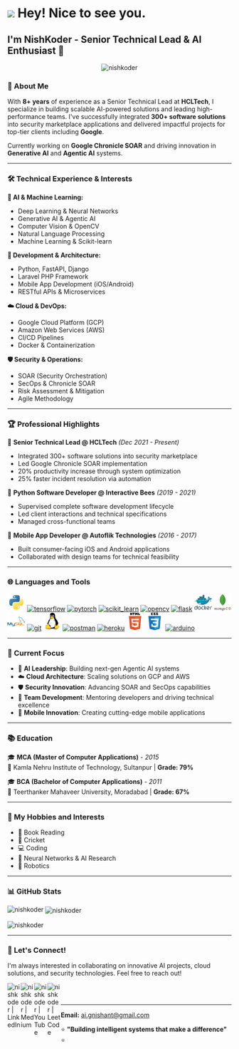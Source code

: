 # <img src="https://emojis.slackmojis.com/emojis/images/1531849430/4246/blob-sunglasses.gif?1531849430" width="30"/> Hey! Nice to see you.

## I'm NishKoder - Senior Technical Lead & AI Enthusiast 🚀

<p align="center">
  <img src="https://komarev.com/ghpvc/?username=nishkoder&label=Profile%20views&color=0e75b6&style=flat" alt="nishkoder" />
</p>

### 💫 About Me
With **8+ years** of experience as a Senior Technical Lead at **HCLTech**, I specialize in building scalable AI-powered solutions and leading high-performance teams. I've successfully integrated **300+ software solutions** into security marketplace applications and delivered impactful projects for top-tier clients including **Google**.

Currently working on **Google Chronicle SOAR** and driving innovation in **Generative AI** and **Agentic AI** systems.

---

### 🛠️ Technical Experience & Interests

**🤖 AI & Machine Learning:**
- Deep Learning & Neural Networks
- Generative AI & Agentic AI  
- Computer Vision & OpenCV
- Natural Language Processing
- Machine Learning & Scikit-learn

**🔧 Development & Architecture:**
- Python, FastAPI, Django
- Laravel PHP Framework
- Mobile App Development (iOS/Android)
- RESTful APIs & Microservices

**☁️ Cloud & DevOps:**
- Google Cloud Platform (GCP)
- Amazon Web Services (AWS)
- CI/CD Pipelines
- Docker & Containerization

**🛡️ Security & Operations:**
- SOAR (Security Orchestration)
- SecOps & Chronicle SOAR
- Risk Assessment & Mitigation
- Agile Methodology

---

### 🏆 Professional Highlights

🔹 **Senior Technical Lead @ HCLTech** *(Dec 2021 - Present)*
- Integrated 300+ software solutions into security marketplace
- Led Google Chronicle SOAR implementation
- 20% productivity increase through system optimization
- 25% faster incident resolution via automation

🔹 **Python Software Developer @ Interactive Bees** *(2019 - 2021)*
- Supervised complete software development lifecycle
- Led client interactions and technical specifications
- Managed cross-functional teams

🔹 **Mobile App Developer @ Autoflik Technologies** *(2016 - 2017)*
- Built consumer-facing iOS and Android applications
- Collaborated with design teams for technical feasibility

---

### 🌐 Languages and Tools

<p align="left">
<a href="https://www.python.org" target="_blank"><img src="https://raw.githubusercontent.com/devicons/devicon/master/icons/python/python-original.svg" alt="python" width="40" height="40"/></a>
<a href="https://www.tensorflow.org" target="_blank"><img src="https://www.vectorlogo.zone/logos/tensorflow/tensorflow-icon.svg" alt="tensorflow" width="40" height="40"/></a>
<a href="https://pytorch.org/" target="_blank"><img src="https://www.vectorlogo.zone/logos/pytorch/pytorch-icon.svg" alt="pytorch" width="40" height="40"/></a>
<a href="https://scikit-learn.org/" target="_blank"><img src="https://upload.wikimedia.org/wikipedia/commons/0/05/Scikit_learn_logo_small.svg" alt="scikit_learn" width="40" height="40"/></a>
<a href="https://opencv.org/" target="_blank"><img src="https://www.vectorlogo.zone/logos/opencv/opencv-icon.svg" alt="opencv" width="40" height="40"/></a>
<a href="https://flask.palletsprojects.com/" target="_blank"><img src="https://www.vectorlogo.zone/logos/pocoo_flask/pocoo_flask-icon.svg" alt="flask" width="40" height="40"/></a>
<a href="https://www.docker.com/" target="_blank"><img src="https://raw.githubusercontent.com/devicons/devicon/master/icons/docker/docker-original-wordmark.svg" alt="docker" width="40" height="40"/></a>
<a href="https://www.mongodb.com/" target="_blank"><img src="https://raw.githubusercontent.com/devicons/devicon/master/icons/mongodb/mongodb-original-wordmark.svg" alt="mongodb" width="40" height="40"/></a>
<a href="https://www.mysql.com/" target="_blank"><img src="https://raw.githubusercontent.com/devicons/devicon/master/icons/mysql/mysql-original-wordmark.svg" alt="mysql" width="40" height="40"/></a>
<a href="https://git-scm.com/" target="_blank"><img src="https://www.vectorlogo.zone/logos/git-scm/git-scm-icon.svg" alt="git" width="40" height="40"/></a>
<a href="https://www.linux.org/" target="_blank"><img src="https://raw.githubusercontent.com/devicons/devicon/master/icons/linux/linux-original.svg" alt="linux" width="40" height="40"/></a>
<a href="https://postman.com" target="_blank"><img src="https://www.vectorlogo.zone/logos/getpostman/getpostman-icon.svg" alt="postman" width="40" height="40"/></a>
<a href="https://heroku.com" target="_blank"><img src="https://www.vectorlogo.zone/logos/heroku/heroku-icon.svg" alt="heroku" width="40" height="40"/></a>
<a href="https://www.w3.org/html/" target="_blank"><img src="https://raw.githubusercontent.com/devicons/devicon/master/icons/html5/html5-original-wordmark.svg" alt="html5" width="40" height="40"/></a>
<a href="https://www.w3schools.com/css/" target="_blank"><img src="https://raw.githubusercontent.com/devicons/devicon/master/icons/css3/css3-original-wordmark.svg" alt="css3" width="40" height="40"/></a>
<a href="https://www.arduino.cc/" target="_blank"><img src="https://cdn.worldvectorlogo.com/logos/arduino-1.svg" alt="arduino" width="40" height="40"/></a>
</p>

---

### 🎯 Current Focus

- 🤖 **AI Leadership**: Building next-gen Agentic AI systems
- ☁️ **Cloud Architecture**: Scaling solutions on GCP and AWS  
- 🛡️ **Security Innovation**: Advancing SOAR and SecOps capabilities
- 👥 **Team Development**: Mentoring developers and driving technical excellence
- 📱 **Mobile Innovation**: Creating cutting-edge mobile applications

---

### 📚 Education

🎓 **MCA (Master of Computer Applications)** - *2015*  
📍 Kamla Nehru Institute of Technology, Sultanpur | **Grade: 79%**

🎓 **BCA (Bachelor of Computer Applications)** - *2011*  
📍 Teerthanker Mahaveer University, Moradabad | **Grade: 67%**

---

### 🎨 My Hobbies and Interests
* 📖 Book Reading
* 🏏 Cricket  
* 💻 Coding
* 🧠 Neural Networks & AI Research
* 🤖 Robotics

---

### 📊 GitHub Stats

<p><img align="left" src="https://github-readme-stats.vercel.app/api/top-langs?username=nishkoder&show_icons=true&locale=en&layout=compact" alt="nishkoder" /></p>

<p>&nbsp;<img align="center" src="https://github-readme-stats.vercel.app/api?username=nishkoder&show_icons=true&locale=en" alt="nishkoder" /></p>

<p><img align="center" src="https://github-readme-streak-stats.herokuapp.com/?user=nishkoder&" alt="nishkoder" /></p>

---

### 🤝 Let's Connect!

I'm always interested in collaborating on innovative AI projects, cloud solutions, and security technologies. Feel free to reach out!

[<img align="left" alt="nishkoder | LinkedIn" width="30px" src="https://img.icons8.com/color/48/000000/linkedin.png" />][linkedin]
[<img align="left" alt="nishkoder | Medium" width="30px" src="https://img.icons8.com/color/48/000000/medium.png" />][Medium]
[<img align="left" alt="nishkoder | YouTube" width="30px" src="https://www.vectorlogo.zone/logos/youtube/youtube-tile.svg" />][YouTube]
[<img align="left" alt="nishkoder | LeetCode" width="30px" src="https://user-images.githubusercontent.com/36547915/97088991-45da5d00-1652-11eb-900f-80d106540f4f.png" />][LeetCode]

<br><br>

---

**Email:** ai.gnishant@gmail.com

⭐ **"Building intelligent systems that make a difference"** ⭐

[linkedin]: https://www.linkedin.com/in/gnishant13/
[Medium]: https://neuralpai.medium.com/
[YouTube]: https://www.youtube.com/channel/UCGHaAIXJiQA76M7DfmLRm_w
[LeetCode]: https://leetcode.com/gnish
